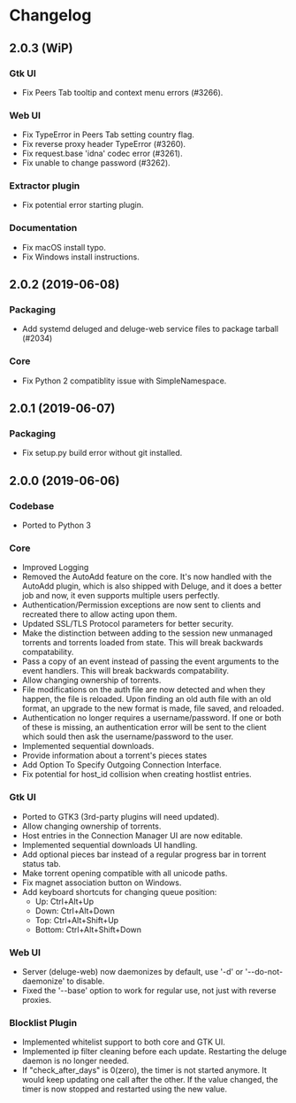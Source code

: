 # Changelog

## 2.0.3 (WiP)

### Gtk UI

- Fix Peers Tab tooltip and context menu errors (#3266).

### Web UI

- Fix TypeError in Peers Tab setting country flag.
- Fix reverse proxy header TypeError (#3260).
- Fix request.base 'idna' codec error (#3261).
- Fix unable to change password (#3262).

### Extractor plugin

- Fix potential error starting plugin.

### Documentation

- Fix macOS install typo.
- Fix Windows install instructions.

## 2.0.2 (2019-06-08)

### Packaging

- Add systemd deluged and deluge-web service files to package tarball (#2034)

### Core

- Fix Python 2 compatiblity issue with SimpleNamespace.

## 2.0.1 (2019-06-07)

### Packaging

- Fix setup.py build error without git installed.

## 2.0.0 (2019-06-06)

### Codebase

- Ported to Python 3

### Core

- Improved Logging
- Removed the AutoAdd feature on the core. It's now handled with the AutoAdd
  plugin, which is also shipped with Deluge, and it does a better job and
  now, it even supports multiple users perfectly.
- Authentication/Permission exceptions are now sent to clients and recreated
  there to allow acting upon them.
- Updated SSL/TLS Protocol parameters for better security.
- Make the distinction between adding to the session new unmanaged torrents
  and torrents loaded from state. This will break backwards compatability.
- Pass a copy of an event instead of passing the event arguments to the
  event handlers. This will break backwards compatability.
- Allow changing ownership of torrents.
- File modifications on the auth file are now detected and when they happen,
  the file is reloaded. Upon finding an old auth file with an old format, an
  upgrade to the new format is made, file saved, and reloaded.
- Authentication no longer requires a username/password. If one or both of
  these is missing, an authentication error will be sent to the client
  which sould then ask the username/password to the user.
- Implemented sequential downloads.
- Provide information about a torrent's pieces states
- Add Option To Specify Outgoing Connection Interface.
- Fix potential for host_id collision when creating hostlist entries.

### Gtk UI

- Ported to GTK3 (3rd-party plugins will need updated).
- Allow changing ownership of torrents.
- Host entries in the Connection Manager UI are now editable.
- Implemented sequential downloads UI handling.
- Add optional pieces bar instead of a regular progress bar in torrent status tab.
- Make torrent opening compatible with all unicode paths.
- Fix magnet association button on Windows.
- Add keyboard shortcuts for changing queue position:
  - Up: Ctrl+Alt+Up
  - Down: Ctrl+Alt+Down
  - Top: Ctrl+Alt+Shift+Up
  - Bottom: Ctrl+Alt+Shift+Down

### Web UI

- Server (deluge-web) now daemonizes by default, use '-d' or '--do-not-daemonize' to disable.
- Fixed the '--base' option to work for regular use, not just with reverse proxies.

### Blocklist Plugin

- Implemented whitelist support to both core and GTK UI.
- Implemented ip filter cleaning before each update. Restarting the deluge
  daemon is no longer needed.
- If "check_after_days" is 0(zero), the timer is not started anymore. It
  would keep updating one call after the other. If the value changed, the
  timer is now stopped and restarted using the new value.
